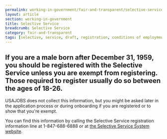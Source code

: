 ```yaml
---
permalink: working-in-government/fair-and-transparent/selective-service/
layout: article
section: working-in-government
title: Selective Service
breadcrumb: Selective Service
category: fair-and-transparent
tags: [selective, service, draft, registration, conditions of employment]
---
```


<h2 class="usajobs-help-center__lead">
  If you are a male born after December 31, 1959, you should be registered with the Selective Service unless you are exempt from registering. Those required to register usually do so between the ages of 18-26.
</h2>

USAJOBS does not collect this information, but you might be asked later in the application process or during onboarding if you are registered or to show that you're exempt.  

You can find this information by calling the Selective Service registration information line at 1-847-688-6888 or at [the Selective Service System website](https://www.sss.gov/verify/).
